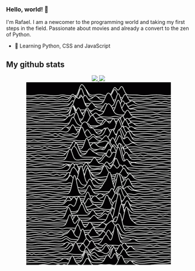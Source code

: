 ### Hello, world! 👋

I'm Rafael. I am a newcomer to the programming world and taking my first steps in the field. 
Passionate about movies and already a convert to the zen of Python.

- 🌱 Learning Python, CSS and JavaScript


## My github stats

<div align="center">
  <a href="https://github.com/rafaeluchacampos">
  <img height="180em" src="https://github-readme-stats-sigma-five.vercel.app/api?username=rafaeluchacampos&show_icons=true&count_private=true&line_height=30&theme=midnight-purple"/>
  <img height="100em" src="https://github-readme-stats-sigma-five.vercel.app/api/top-langs/?username=rafaeluchacampos&layout=compact&theme=midnight-purple"/>
</div>
<div align="center">
<img SRC="4074714d9d8b92f4847302b5701196f8.gif">
</div>
